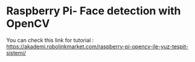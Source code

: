 # Raspberry Pi- Face detection with OpenCV

You can check this link for tutorial : https://akademi.robolinkmarket.com/raspberry-pi-opencv-ile-yuz-tespit-sistemi/
